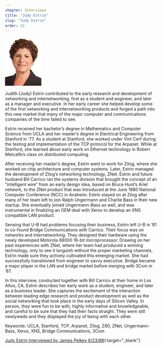 ```yaml
---
chapter: Interviews
title: "Judy Estrin"
slug: "Judy Estrin"
order: 23
---
```


![Judy Estrin](/assets/img/judy-estrin-l.jpg)

Judith (Judy) Estrin contributed to the early research and development of networking and internetworking, first as a student and engineer, and later as a manager and executive.  In her early career she helped develop some of the first networking and internetworking products and forged a path into this new market that many of the major computer and communications companies of the time failed to see.

Estrin received her bachelor’s degree in Mathematics and Computer Science from UCLA and her master’s degree in Electrical Engineering from Stanford in ‘77.  As a student at Stanford, she worked under Vint Cerf during the testing and implementation of the TCP protocol for the Arpanet.  While at Stanford, she learned about early work on Ethernet technology in Robert Metcalfe’s class on distributed computing.

After receiving her master’s degree, Estrin went to work for Zilog, where she worked on chip architecture and computer systems.  Later, Estrin managed the development of Zilog’s networking technology, ZNet.  Estrin and future husband Bill Carrico ran the systems division that brought the concept of an “intelligent wire” from an early design idea, based on Bruce Hunt’s Ariel network, to the ZNet product that was introduced at the June 1980 National Computer Conference (NCC) in Anaheim.  Estrin stayed on at Zilog after many of her team left to join Ralph Ungermann and Charlie Bass in their new startup.  She eventually joined Ungermann-Bass as well, and was instrumental in finalizing an OEM deal with Xerox to develop an XNS compatible LAN product.

Sensing that U-B had problems focusing their business, Estrin left U-B in ’81 to co-found Bridge Communications with Carrico.  Their focus was on networks and internetworking.  They designed their hardware using the newly developed Motorola 68000 16-bit microprocessor.  Drawing on her past experiences with ZNet, where her team had produced a winning technology, only to see it languish without the proper marketing channels, Estrin made sure they actively cultivated this emerging market.  She had successfully transitioned from engineer to savvy executive.  Bridge became a major player in the LAN and bridge market before merging with 3Com in ’87.

In this interview, conducted together with Bill Carrico at their home in Los Altos, CA, Estrin describes her early work as a student, engineer, and later as a business leader.  She captures the excitement of the interaction between leading edge research and product development as well as the social networking that took place in the early days of Silicon Valley.  In person, they were fun to be with, highly informative and knowledgeable, and careful to be sure that they had their facts straight.  They were still newlyweds and they displayed the joy of being with each other.

Keywords: UCLA, Stanford, TCP, Arpanet, Zilog, Z80, ZNet, Ungermann-Bass, Xerox, XNS, Bridge Communications, 3Com

[Judy Estrin Interviewed by James Pelkey 6/23/88](https://archive.computerhistory.org/resources/access/text/2018/03/102740285-05-01-acc.pdf){:target="_blank"}
